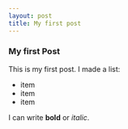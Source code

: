 ```yaml
---
layout: post
title: My first post
---
```


### My first Post

This is my first post.
I made a list:
- item 
- item 
- item

I can write **bold** or *italic*.
